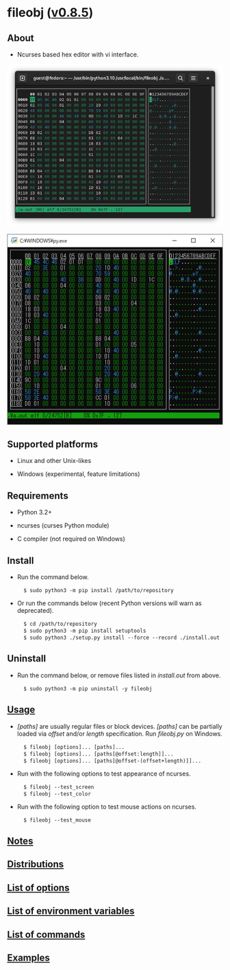 # fileobj ([v0.8.5](https://github.com/kusumi/fileobj/releases/tag/v0.8.5))

## About

+ Ncurses based hex editor with vi interface.

![fileobj-linux](https://raw.githubusercontent.com/kusumi/__misc/master/fileobj/v0.8.0/linux.png)

![fileobj-windows](https://raw.githubusercontent.com/kusumi/__misc/master/fileobj/v0.8.0/windows.png)

## Supported platforms

+ Linux and other Unix-likes

+ Windows (experimental, feature limitations)

## Requirements

+ Python 3.2+

+ ncurses (curses Python module)

+ C compiler (not required on Windows)

## Install

+ Run the command below.

        $ sudo python3 -m pip install /path/to/repository

+ Or run the commands below (recent Python versions will warn as deprecated).

        $ cd /path/to/repository
        $ sudo python3 -m pip install setuptools
        $ sudo python3 ./setup.py install --force --record ./install.out

## Uninstall

+ Run the command below, or remove files listed in *install.out* from above.

        $ sudo python3 -m pip uninstall -y fileobj

## [Usage](doc/fileobj.1.txt)

+ *[paths]* are usually regular files or block devices. *[paths]* can be partially loaded via *offset* and/or *length* specification. Run *fileobj.py* on Windows.

        $ fileobj [options]... [paths]...
        $ fileobj [options]... [paths[@offset:length]]...
        $ fileobj [options]... [paths[@offset-(offset+length)]]...

+ Run with the following options to test appearance of ncurses.

        $ fileobj --test_screen
        $ fileobj --test_color

+ Run with the following option to test mouse actions on ncurses.

        $ fileobj --test_mouse

## [Notes](doc/README.notes.md)

## [Distributions](doc/README.distributions.md)

## [List of options](doc/README.list_of_options.md)

## [List of environment variables](doc/README.list_of_environment_variables.md)

## [List of commands](doc/README.list_of_commands.md)

## [Examples](doc/README.examples.md)
